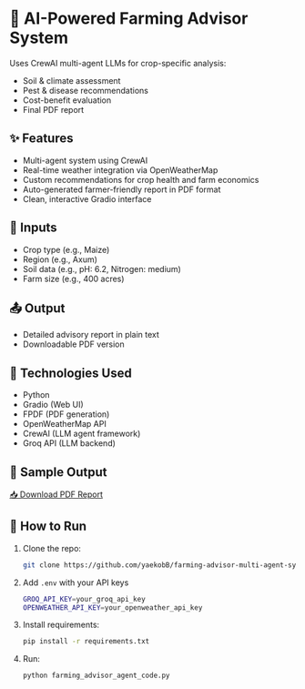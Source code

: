 # 🌱 AI-Powered Farming Advisor System

Uses CrewAI multi-agent LLMs for crop-specific analysis:
- Soil & climate assessment
- Pest & disease recommendations
- Cost-benefit evaluation
- Final PDF report

## ✨ Features

- Multi-agent system using CrewAI
- Real-time weather integration via OpenWeatherMap
- Custom recommendations for crop health and farm economics
- Auto-generated farmer-friendly report in PDF format
- Clean, interactive Gradio interface

## 📝 Inputs

- Crop type (e.g., Maize)
- Region (e.g., Axum)
- Soil data (e.g., pH: 6.2, Nitrogen: medium)
- Farm size (e.g., 400 acres)

## 📤 Output

- Detailed advisory report in plain text
- Downloadable PDF version

## 🧰 Technologies Used

- Python
- Gradio (Web UI)
- FPDF (PDF generation)
- OpenWeatherMap API
- CrewAI (LLM agent framework)
- Groq API (LLM backend)


## 📄 Sample Output
[📥 Download PDF Report](examples/wheat-USA-report.pdf)

## 🚀 How to Run
1. Clone the repo:
   ```bash
   git clone https://github.com/yaekobB/farming-advisor-multi-agent-system.git
2. Add `.env` with your API keys
   ```bash
   GROQ_API_KEY=your_groq_api_key
   OPENWEATHER_API_KEY=your_openweather_api_key

3. Install requirements: 
   ```bash
   pip install -r requirements.txt
4. Run: 
   ```bash
   python farming_advisor_agent_code.py

